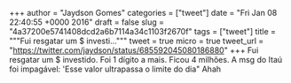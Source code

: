 
+++
author = "Jaydson Gomes"
categories = ["tweet"]
date = "Fri Jan 08 22:40:55 +0000 2016"
draft = false
slug = "4a37200e5741408dcd2a6b7114a34c1103f2670f"
tags = ["tweet"]
title = """Fui resgatar um $ investi..."""
tweet = true
micro = true
tweet_url = "https://twitter.com/jaydson/status/685592045080186880"
+++
Fui resgatar um $ investido. Foi 1 dígito a mais. Ficou 4 milhões. A msg do Itaú foi impagável: 'Esse valor ultrapassa o limite do dia" Ahah
